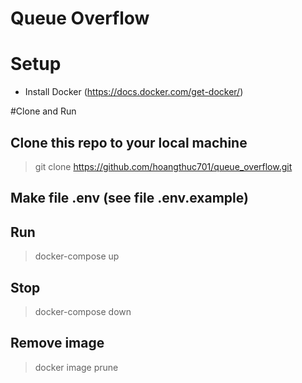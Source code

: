 # Queue Overflow

# Setup
* Install Docker (https://docs.docker.com/get-docker/) 

#Clone and Run
## Clone this repo to your local machine 
> git clone https://github.com/hoangthuc701/queue_overflow.git
## Make file .env (see file .env.example)
## Run
> docker-compose up
## Stop
> docker-compose down
## Remove image
> docker image prune